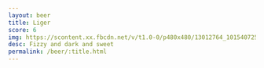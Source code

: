 ```yaml
---
layout: beer
title: Liger
score: 6
img: https://scontent.xx.fbcdn.net/v/t1.0-0/p480x480/13012764_10154072541233745_130102072018590790_n.jpg?oh=160167ae26e15e581cb90da60bdb7351&oe=587262E2
desc: Fizzy and dark and sweet
permalink: /beer/:title.html
---
```

